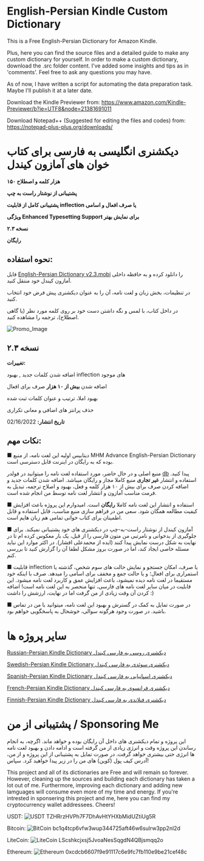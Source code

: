 # English-Persian Kindle Custom Dictionary
 This is a Free English-Persian Dictionary for Amazon Kindle.
 
 Plus, here you can find the source files and a detailed guide to make any custom dictionary for yourself.
 In order to make a custom dictionary, download the .src folder content. I've added some insights and tips as in 'comments'. Feel free to ask any questions you may have.

As of now, I have written a script for automating the data preparation task. Maybe I'll publish it at a later date.
 
Download the Kindle Previewer from: https://www.amazon.com/Kindle-Previewer/b?ie=UTF8&node=21381691011

Download Notepad++ (Suggested for editing the files and codes) from: https://notepad-plus-plus.org/downloads/
 

# دیکشنری انگلیسی به فارسی برای کتاب خوان های آمازون کیندل

**۱۵۰ هزار کلمه و اصطلاح**

**پشتیبانی از نوشتار راست به چپ**

**پشتیبانی کامل از قابلیت inflection یا صرف افعال و اسامی**

**ویژگی Enhanced Typesetting Support برای نمایش بهتر**
 
**نسخه ۲.۳**

**رایگان**

## نحوه استفاده:
فایل [English-Persian Dictionary v2.3.mobi](https://github.com/hossein1376/English-Persian-Kindle-Custom-Dictionary/blob/main/English-Persian%20Dictionary%20v2.3.mobi?raw=true) را دانلود کرده و به حافظه داخلی آمازون کیندل خود منتقل کنید.

در تنظیمات، بخش زبان و لغت نامه، آن را به عنوان دیکشنری پیش فرض خود انتخاب کنید.

در داخل کتاب، با لمس و نگه داشتن دست خود بر روی کلمه مورد نظر (یا گاهی اصطلاح)، ترجمه را مشاهده کنید.
 
![Promo_Image](https://raw.githubusercontent.com/hossein1376/English-Persian-Kindle-Custom-Dictionary/main/promo.jpg)
 
## **نسخه ۲.۳**

**تغییرات:**

اضافه شدن کلمات جدید , بهبود inflection های موجود

اضافه شدن **بیش از ۱۰ هزار** صرف برای افعال

بهبود املا، ترتیب و عنوان کلمات ثبت شده

حذف پرانتز های اضافی و معانی تکراری

**تاریخ انتشار:** 02/16/2022

## نکات مهم:
■ دیتابیس اولیه این لغت نامه، از منبع MHM Advance English-Persian Dictionary بوده که به رایگان در اینرنت قابل دسترسی است.

منبع اصلی و در حال حاضر، مورد استفاده لغت نامه را میتوانید در فولدر [db](https://github.com/hossein1376/English-Persian-Kindle-Custom-Dictionary/tree/main/db) پیدا کنید. استفاده و انتشار **غیر تجاری** منبع کاملا مجاز و رایگان میباشد. اضافه شدن کلمات جدید و اضافه کردن صرف برای بیش از ۱۰ هزار کلمه و فعل، بهبود و اصلاح ترجمه، تبدیل به فرمت مناسب آمازون و انتشار لغت نامه توسط من انجام شده است. 

■ استفاده و انتشار این لغت نامه کاملا **رایگان** است. امیدوارم این پروژه باعث افزایش کیفیت مطالعه همگان شود. 
سعی من در فراهم سازی منبع مناسب، قابل استفاده و قابل اطمینان برای کتاب خوانی تمامی هم زبان هایم است.

■ آمازون کیندل از نوشتار راست-به-چپ در دیکشنری های خود پشتیبانی نمیکند. برای جلوگیری از بدخوانی و نامرتبی من متون فارسی را از قبل، یک بار معکوس کرده ام تا در نهایت به شکل درست نمایش پیدا کنند (ایده از محمد‌علی افشار).
در اکثر موارد این نباید مسئله خاصی ایجاد کند، اما در صورت بروز مشکل لطفا آن را گزارش کنید تا بررسی کنم.

■ قابلیت inflection یا صرف، امکان جستجو و نمایش حالت های سوم شخص، گذشته یا استمراری برای افعال؛ و یا حالت جمع و مخفف برای اسامی را میدهد. صرف با اینکه خود مستقیما در لغت نامه دیده نمیشود، باعث افزایش عمق و کاربرد لغت نامه میشود. این قابلیت در میان سایر لغت نامه های فارسی، تنها منحصر به این لغت نامه است! اضافه کردن آن وقت زیادی از من گرفت اما در نهایت، ارزشش را داشت :)  

■ در صورت تمایل به کمک در گسترش و بهبود این لغت نامه، میتوانید با من در تماس باشید. در صورت وجود هرگونه سوالی، خوشحال به پاسخگویی خواهم بود.

# سایر پروژه ها
[Russian-Persian Kindle Dictionary دیکشنری روسی به فارسی کیندل](https://github.com/hossein1376/Russian-Persian-Kindle-Dictionary)

[Swedish-Persian Kindle Dictionary دیکشنری سوئدی به فارسی کیندل](https://github.com/hossein1376/Swedish-Persian-Kindle-Dictionary)

[Spanish-Persian Kindle Dictionary دیکشنری اسپانیایی به فارسی کیندل](https://github.com/hossein1376/Spanish-Persian-Kindle-Dictionary)

[French-Persian Kindle Dictionary دیکشنری فرانسوی به فارسی کیندل](https://github.com/hossein1376/French-Persian-Kindle-Dictionary)

[Finnish-Persian Kindle Dictionary دیکشنری فنلاندی به فارسی کیندل](https://github.com/hossein1376/Finnish-Persian-Kindle-Dictionary)

#  پشتیبانی از من / Sponsoring Me
این پروژه و تمام دیکشنری های داخل آن رایگان بوده و خواهد ماند. اگرچه، به انجام رساندن این پروژه وقت و انرژی زیادی از من گرفته است و ادامه دادن و بهبود لغت نامه ها انرژی حتی بیشتری خواهد گرفت. در صورت تمایل به پشتیبانی از این پروژه و از من، آدرس کیف پول (کوین) های من را در زیر پیدا خواهید کرد. سپاس! 

This project and all of its dictionaries are Free and will remain so forever. However, cleaning up the sources and building each dictionary has taken a lot out of me. Furthermore, improving each dictionary and adding new lamguages will consume even more of my time and energy. If you're intrested in sponsering this project and me, here you can find my cryptocurrency wallet addressees. Cheers!


USDT: ![USDT](https://raw.githubusercontent.com/hossein1376/English-Persian-Kindle-Custom-Dictionary/main/.github/litecoin.png)
TZHRrzHVPh7F7DhAvHtYHXbMidUZtiUg5R

Bitcoin: ![BitCoin](https://raw.githubusercontent.com/hossein1376/English-Persian-Kindle-Custom-Dictionary/main/.github/bitcoin.png)
bc1q4tcp6vfw3wup344725aft46w6sulrw3pp2nl2d

LiteCoin: ![LiteCoin](https://raw.githubusercontent.com/hossein1376/English-Persian-Kindle-Custom-Dictionary/main/.github/usdt.png)
LScshkcjxsj5JvoaNesSqgdN4QBjsmqq2o

Ethereum: ![Ethereum](https://raw.githubusercontent.com/hossein1376/English-Persian-Kindle-Custom-Dictionary/main/.github/ethereum.png)
0xcdcb6607f9e91117c6e9fc7fb110e9be21cef48c
